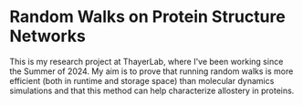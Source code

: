 # Random Walks on Protein Structure Networks

This is my research project at ThayerLab, where I've been working since the Summer of 2024. My aim is to prove that running random walks is more efficient (both in runtime and storage space) than molecular dynamics simulations and that this method can help characterize allostery in proteins. 
